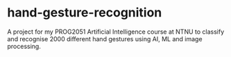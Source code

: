 # hand-gesture-recognition
A project for my PROG2051 Artificial Intelligence course at NTNU to classify and recognise 2000 different hand gestures using AI, ML and image processing.
